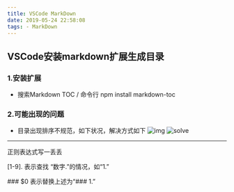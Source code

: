 ```yaml
---
title: VSCode MarkDown
date: 2019-05-24 22:58:08
tags: - MarkDown
---
```



## VSCode安装markdown扩展生成目录

### 1.安装扩展

- 搜索Markdown TOC / 命令行  npm install markdown-toc

### 2.可能出现的问题

- 目录出现排序不规范，如下状况，解决方式如下
![img](https://cdn.sinaimg.cn.52ecy.cn/large/005BYqpgly1g3cswepjxxj31iu09y43i.jpg)
![solve](https://cdn.sinaimg.cn.52ecy.cn/large/005BYqpgly1g3ct1d4cjoj31i00u0jzn.jpg)

---

正则表达式写一丢丢

[1-9]\.  表示查找 “数字.”的情况，如“1.”

\### $0  表示替换上述为“### 1.”